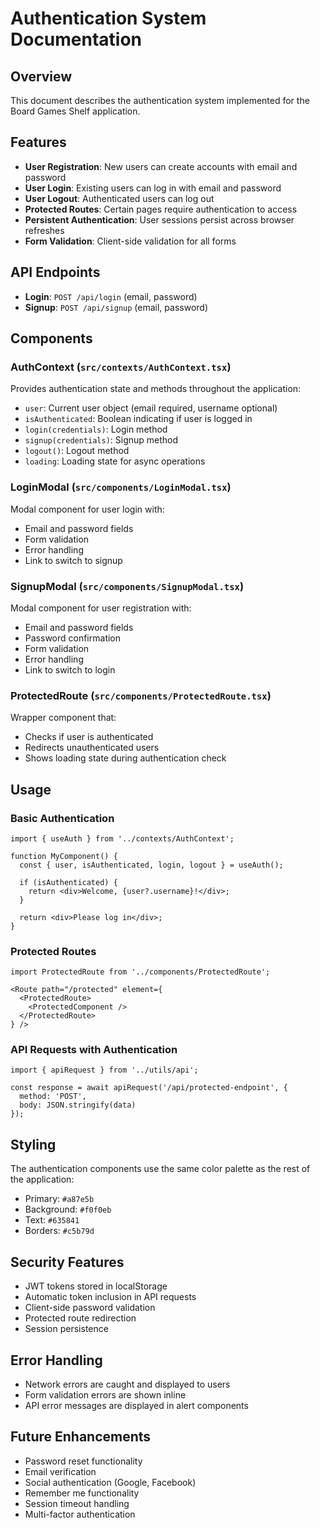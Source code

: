 # Authentication System Documentation

## Overview
This document describes the authentication system implemented for the Board Games Shelf application.

## Features
- **User Registration**: New users can create accounts with email and password
- **User Login**: Existing users can log in with email and password
- **User Logout**: Authenticated users can log out
- **Protected Routes**: Certain pages require authentication to access
- **Persistent Authentication**: User sessions persist across browser refreshes
- **Form Validation**: Client-side validation for all forms

## API Endpoints
- **Login**: `POST /api/login` (email, password)
- **Signup**: `POST /api/signup` (email, password)

## Components

### AuthContext (`src/contexts/AuthContext.tsx`)
Provides authentication state and methods throughout the application:
- `user`: Current user object (email required, username optional)
- `isAuthenticated`: Boolean indicating if user is logged in
- `login(credentials)`: Login method
- `signup(credentials)`: Signup method
- `logout()`: Logout method
- `loading`: Loading state for async operations

### LoginModal (`src/components/LoginModal.tsx`)
Modal component for user login with:
- Email and password fields
- Form validation
- Error handling
- Link to switch to signup

### SignupModal (`src/components/SignupModal.tsx`)
Modal component for user registration with:
- Email and password fields
- Password confirmation
- Form validation
- Error handling
- Link to switch to login

### ProtectedRoute (`src/components/ProtectedRoute.tsx`)
Wrapper component that:
- Checks if user is authenticated
- Redirects unauthenticated users
- Shows loading state during authentication check

## Usage

### Basic Authentication
```tsx
import { useAuth } from '../contexts/AuthContext';

function MyComponent() {
  const { user, isAuthenticated, login, logout } = useAuth();
  
  if (isAuthenticated) {
    return <div>Welcome, {user?.username}!</div>;
  }
  
  return <div>Please log in</div>;
}
```

### Protected Routes
```tsx
import ProtectedRoute from '../components/ProtectedRoute';

<Route path="/protected" element={
  <ProtectedRoute>
    <ProtectedComponent />
  </ProtectedRoute>
} />
```

### API Requests with Authentication
```tsx
import { apiRequest } from '../utils/api';

const response = await apiRequest('/api/protected-endpoint', {
  method: 'POST',
  body: JSON.stringify(data)
});
```

## Styling
The authentication components use the same color palette as the rest of the application:
- Primary: `#a87e5b`
- Background: `#f0f0eb`
- Text: `#635841`
- Borders: `#c5b79d`

## Security Features
- JWT tokens stored in localStorage
- Automatic token inclusion in API requests
- Client-side password validation
- Protected route redirection
- Session persistence

## Error Handling
- Network errors are caught and displayed to users
- Form validation errors are shown inline
- API error messages are displayed in alert components

## Future Enhancements
- Password reset functionality
- Email verification
- Social authentication (Google, Facebook)
- Remember me functionality
- Session timeout handling
- Multi-factor authentication
